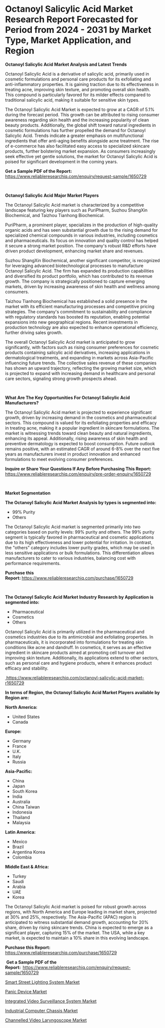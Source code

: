 <p><h1>Octanoyl Salicylic Acid Market Research Report Forecasted for Period from 2024 -  2031 by Market Type, Market Application, and Region</h1></p><p><strong>Octanoyl Salicylic Acid Market Analysis and Latest Trends</strong></p>
<p><p>Octanoyl Salicylic Acid is a derivative of salicylic acid, primarily used in cosmetic formulations and personal care products for its exfoliating and anti-inflammatory properties. It is gaining traction due to its effectiveness in treating acne, improving skin texture, and promoting overall skin health. This compound is particularly favored for its milder effects compared to traditional salicylic acid, making it suitable for sensitive skin types.</p><p>The Octanoyl Salicylic Acid Market is expected to grow at a CAGR of 5.1% during the forecast period. This growth can be attributed to rising consumer awareness regarding skin health and the increasing popularity of clean beauty products. Additionally, the global shift toward natural ingredients in cosmetic formulations has further propelled the demand for Octanoyl Salicylic Acid. Trends indicate a greater emphasis on multifunctional ingredients that offer anti-aging benefits alongside acne treatment. The rise of e-commerce has also facilitated easy access to specialized skincare products, further bolstering market expansion. As consumers increasingly seek effective yet gentle solutions, the market for Octanoyl Salicylic Acid is poised for significant development in the coming years.</p></p>
<p><strong>Get a Sample PDF of the Report:&nbsp;</strong> <a href="https://www.reliableresearchiq.com/enquiry/request-sample/1650729?utm_campaign=1088&utm_medium=2&utm_source=Github&utm_content=ia&utm_term=26092024&utm_id=octanoyl-salicylic-acid">https://www.reliableresearchiq.com/enquiry/request-sample/1650729</a></p>
<p>&nbsp;</p>
<p><strong>Octanoyl Salicylic Acid Major Market Players</strong></p>
<p><p>The Octanoyl Salicylic Acid market is characterized by a competitive landscape featuring key players such as PuriPharm, Suzhou ShangXin Biochemical, and Taizhou Tianhong Biochemical. </p><p>PuriPharm, a prominent player, specializes in the production of high-quality organic acids and has seen substantial growth due to the rising demand for specialized chemical compounds in various industries, including cosmetics and pharmaceuticals. Its focus on innovation and quality control has helped it secure a strong market position. The company's robust R&D efforts have driven product development, enhancing market share and revenues.</p><p>Suzhou ShangXin Biochemical, another significant competitor, is recognized for leveraging advanced biotechnological processes to manufacture Octanoyl Salicylic Acid. The firm has expanded its production capabilities and diversified its product portfolio, which has contributed to its revenue growth. The company is strategically positioned to capture emerging markets, driven by increasing awareness of skin health and wellness among consumers.</p><p>Taizhou Tianhong Biochemical has established a solid presence in the market with its efficient manufacturing processes and competitive pricing strategies. The company's commitment to sustainability and compliance with regulatory standards has boosted its reputation, enabling potential expansions into new geographical regions. Recent investments in production technology are also expected to enhance operational efficiency, further driving sales growth.</p><p>The overall Octanoyl Salicylic Acid market is anticipated to grow significantly, with factors such as rising consumer preferences for cosmetic products containing salicylic acid derivatives, increasing applications in dermatological treatments, and expanding in markets across Asia-Pacific influencing future trends. The collective sales revenue of these companies has shown an upward trajectory, reflecting the growing market size, which is projected to expand with increasing demand in healthcare and personal care sectors, signaling strong growth prospects ahead.</p></p>
<p>&nbsp;</p>
<p><strong>What Are The Key Opportunities For Octanoyl Salicylic Acid Manufacturers?</strong></p>
<p><p>The Octanoyl Salicylic Acid market is projected to experience significant growth, driven by increasing demand in the cosmetics and pharmaceutical sectors. This compound is valued for its exfoliating properties and efficacy in treating acne, making it a popular ingredient in skincare formulations. The market is witnessing trends toward clean beauty and natural ingredients, enhancing its appeal. Additionally, rising awareness of skin health and preventive dermatology is expected to boost consumption. Future outlook remains positive, with an estimated CAGR of around 6-8% over the next five years as manufacturers invest in product innovation and enhanced formulations to meet evolving consumer preferences.</p></p>
<p><strong>Inquire or Share Your Questions If Any Before Purchasing This Report:</strong> <a href="https://www.reliableresearchiq.com/enquiry/pre-order-enquiry/1650729?utm_campaign=1088&utm_medium=2&utm_source=Github&utm_content=ia&utm_term=26092024&utm_id=octanoyl-salicylic-acid">https://www.reliableresearchiq.com/enquiry/pre-order-enquiry/1650729</a></p>
<p>&nbsp;</p>
<p><strong>Market Segmentation</strong></p>
<p><strong>The Octanoyl Salicylic Acid Market Analysis by types is segmented into:</strong></p>
<p><ul><li>99% Purity</li><li>Others</li></ul></p>
<p><p>The Octanoyl Salicylic Acid market is segmented primarily into two categories based on purity levels: 99% purity and others. The 99% purity segment is typically favored in pharmaceutical and cosmetic applications due to its high effectiveness and lower potential for irritation. In contrast, the "others" category includes lower purity grades, which may be used in less sensitive applications or bulk formulations. This differentiation allows manufacturers to cater to various industries, balancing cost with performance requirements.</p></p>
<p><strong>Purchase this Report:&nbsp;</strong><a href="https://www.reliableresearchiq.com/purchase/1650729?utm_campaign=1088&utm_medium=2&utm_source=Github&utm_content=ia&utm_term=26092024&utm_id=octanoyl-salicylic-acid">https://www.reliableresearchiq.com/purchase/1650729</a></p>
<p>&nbsp;</p>
<p><strong>The Octanoyl Salicylic Acid Market Industry Research by Application is segmented into:</strong></p>
<p><ul><li>Pharmaceutical</li><li>Cosmetics</li><li>Others</li></ul></p>
<p><p>Octanoyl Salicylic Acid is primarily utilized in the pharmaceutical and cosmetics industries due to its antimicrobial and exfoliating properties. In pharmaceuticals, it is incorporated into formulations for treating skin conditions like acne and dandruff. In cosmetics, it serves as an effective ingredient in skincare products aimed at promoting cell turnover and improving skin texture. Additionally, its applications extend to other sectors, such as personal care and hygiene products, where it enhances product efficacy and stability.</p></p>
<p><a href="https://www.reliableresearchiq.com/octanoyl-salicylic-acid-market-r1650729?utm_campaign=1088&utm_medium=2&utm_source=Github&utm_content=ia&utm_term=26092024&utm_id=octanoyl-salicylic-acid">&nbsp;https://www.reliableresearchiq.com/octanoyl-salicylic-acid-market-r1650729</a></p>
<p><strong>In terms of Region, the Octanoyl Salicylic Acid Market Players available by Region are:</strong></p>
<p>
    <p> <strong> North America: </strong>
        <ul>
            <li>United States</li>
            <li>Canada</li>
        </ul>
        </p> 
    <p> <strong> Europe: </strong>
        <ul>
            <li>Germany</li>
            <li>France</li>
            <li>U.K.</li>
            <li>Italy</li>
            <li>Russia</li>
        </ul>
        </p> 
    <p> <strong> Asia-Pacific: </strong>
        <ul>
            <li>China</li>
            <li>Japan</li>
            <li>South Korea</li>
            <li>India</li>
            <li>Australia</li>
            <li>China Taiwan</li>
            <li>Indonesia</li>
            <li>Thailand</li>
            <li>Malaysia</li>
        </ul>
        </p> 
    <p> <strong> Latin America: </strong>
        <ul>
            <li>Mexico</li>
            <li>Brazil</li>
            <li>Argentina Korea</li>
            <li>Colombia</li>
        </ul>
        </p> 
    <p> <strong> Middle East & Africa: </strong>
        <ul>
            <li>Turkey</li>
            <li>Saudi</li>
            <li>Arabia</li>
            <li>UAE</li>
            <li>Korea</li>
        </ul>
    </p>
    </p>
<p><p>The Octanoyl Salicylic Acid market is poised for robust growth across regions, with North America and Europe leading in market share, projected at 30% and 25%, respectively. The Asia-Pacific (APAC) region is anticipated to witness substantial demand growth, accounting for 20% share, driven by rising skincare trends. China is expected to emerge as a significant player, capturing 15% of the market. The USA, while a key market, is expected to maintain a 10% share in this evolving landscape.</p></p>
<p><strong>Purchase this Report: </strong><a href="https://www.reliableresearchiq.com/purchase/1650729?utm_campaign=1088&utm_medium=2&utm_source=Github&utm_content=ia&utm_term=26092024&utm_id=octanoyl-salicylic-acid">https://www.reliableresearchiq.com/purchase/1650729</a></p>
<p>&nbsp;<strong>Get a Sample PDF of the Report:&nbsp;&nbsp;</strong><a href="https://www.reliableresearchiq.com/enquiry/request-sample/1650729?utm_campaign=1088&utm_medium=2&utm_source=Github&utm_content=ia&utm_term=26092024&utm_id=octanoyl-salicylic-acid">https://www.reliableresearchiq.com/enquiry/request-sample/1650729</a></p>
<p><strong></strong></p>
<p><p><a href="https://www.linkedin.com/pulse/global-smart-street-lighting-system-market-sector2024-2031-5e6be?trackingId=Yn458lj%2BRE%2BjbDR1LXxRwg%3D%3D&utm_campaign=1088&utm_medium=2&utm_source=Github&utm_content=ia&utm_term=26092024&utm_id=octanoyl-salicylic-acid">Smart Street Lighting System Market</a></p><p><a href="https://issuu.com/reportprime-2/docs/panic-device-market-size-2030.pptx_b80abd691729a3?utm_campaign=1088&utm_medium=2&utm_source=Github&utm_content=ia&utm_term=26092024&utm_id=octanoyl-salicylic-acid">Panic Device Market</a></p><p><a href="https://github.com/tambantaybe6/Market-Research-Report-List-1/blob/main/integrated-video-surveillance-system-market.md?utm_campaign=1088&utm_medium=2&utm_source=Github&utm_content=ia&utm_term=26092024&utm_id=octanoyl-salicylic-acid">Integrated Video Surveillance System Market</a></p><p><a href="https://issuu.com/reportprime-2/docs/industrial-computer-chassis-market-_b1784c3222c86d?utm_campaign=1088&utm_medium=2&utm_source=Github&utm_content=ia&utm_term=26092024&utm_id=octanoyl-salicylic-acid">Industrial Computer Chassis Market</a></p><p><a href="https://www.linkedin.com/pulse/insights-channelled-video-laryngoscope-industry-market-financial-pzpvc?utm_campaign=1088&utm_medium=2&utm_source=Github&utm_content=ia&utm_term=26092024&utm_id=octanoyl-salicylic-acid">Channelled Video Laryngoscope Market</a></p></p>